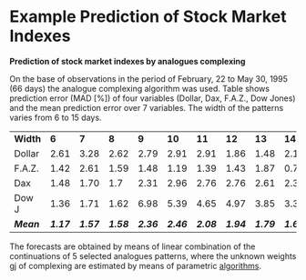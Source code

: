# Example Prediction of Stock Market Indexes

**Prediction of stock market indexes by analogues complexing**

On the base of observations in the period of February, 22 to May 30, 1995 (66 days) the analogue complexing algorithm was used. Table shows prediction error (MAD [%]) of four variables (Dollar, Dax, F.A.Z., Dow Jones) and the mean prediction error over 7 variables. The width of the patterns varies from 6 to 15 days.

|   |   |   |   |   |   |   |   |   |   |   |
|---|---|---|---|---|---|---|---|---|---|---|
|**Width**|**6**|**7**|**8**|**9**|**10**|**11**|**12**|**13**|**14**|**15**|
|Dollar|2.61|3.28|2.62|2.79|2.91|2.91|1.86|1.48|2.16|8.96|
|F.A.Z.|1.42|2.61|1.59|1.48|1.19|1.39|1.43|1.87|0.72|1.12|
|Dax|1.48|1.70|1.7|2.31|2.96|2.76|2.76|2.61|2.37|1.12|
|Dow J|1.36|1.71|1.62|6.98|5.39|4.65|4.97|3.85|3.36|2.79|
|**_Mean_**|**_1.17_**|**_1.57_**|**_1.58_**|**_2.36_**|**_2.46_**|**_2.08_**|**_1.94_**|**_1.79_**|**_1.63_**|**_1.88_**|

The forecasts are obtained by means of linear combination of the continuations of 5 selected analogues patterns, where the unknown weights gj of complexing are estimated by means of parametric [algorithms](http://www.gmdh.net/GMDH_alg.htm).